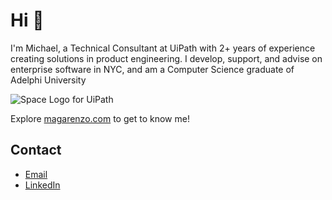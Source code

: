 # Hi 👋

I'm Michael, a Technical Consultant at UiPath with 2+ years of experience creating solutions in product engineering. I develop, support, and advise on enterprise software in NYC, and am a Computer Science graduate of Adelphi University 

![Space Logo for UiPath](https://magarenzo.com/images/logo-uipath-space.jpg)

Explore [magarenzo.com](https://magarenzo.com) to get to know me!

## Contact

* [Email](mailto:contact@magarenzo.com)
* [LinkedIn](https://linkedin.com/in/magarenzo)
